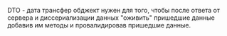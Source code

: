 DTO - дата трансфер обджект нужен для того, чтобы после ответа от сервера и диссериализации данных "оживить" пришедшие данные добавив им методы и провалидировав пришедшие данные.